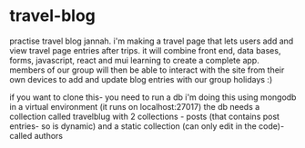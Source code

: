 # travel-blog
practise travel blog jannah. 
i'm making a travel page that lets users add and view travel page entries after trips. 
it will combine front end, data bases, forms, javascript, react and mui learning to create a complete app. 
members of our group will then be able to interact with the site from their own devices to add and update blog entries with our group holidays :)


if you want to clone this- you need to run a db
i'm doing this using mongodb in a virtual environment (it runs on localhost:27017)
the db needs a collection called travelblug with 2 collections - posts (that contains post entries- so is dynamic) and a static collection (can only edit in the code)- called authors
